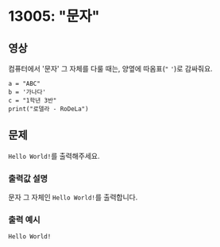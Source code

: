 # 13005: "문자"

## 영상

컴퓨터에서 '문자' 그 자체를 다룰 때는, 양옆에 따옴표(`"` `'`)로 감싸줘요.
```
a = "ABC"
b = '가나다'
c = "1학년 3반"
print("로델라 - RoDeLa")
```

## 문제
`Hello World!`를 출력해주세요.

### 출력값 설명
문자 그 자체인 `Hello World!`를 출력합니다.

### 출력 예시
```
Hello World!
```
